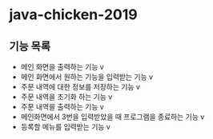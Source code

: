 # java-chicken-2019

## 기능 목록
 - 메인 화면을 출력하는 기능 v
 - 메인 화면에서 원하는 기능을 입력받는 기능 v
 - 주문 내역에 대한 정보를 저장하는 기능 v
 - 주문 내역을 초기화 하는 기능 v
 - 주문 내역을 출력하는 기능 v
 - 메인화면에서 3번을 입력받았을 때 프로그램을 종료하는 기능 v
 - 등록할 메뉴를 입력받는 기능 v
